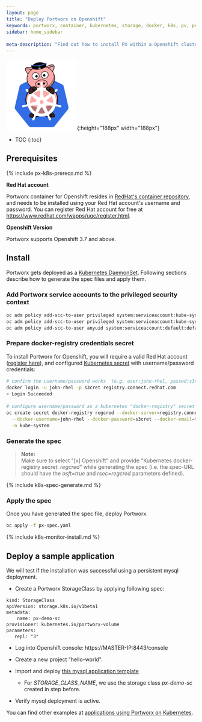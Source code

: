 ```yaml
---
layout: page
title: "Deploy Portworx on Openshift"
keywords: portworx, container, kubernetes, storage, docker, k8s, pv, persistent disk, openshift
sidebar: home_sidebar

meta-description: "Find out how to install PX within a Openshift cluster and have PX provide highly available volumes to any application deployed via Kubernetes."
---
```


![k8s porx Logo](/images/k8s-porx.png){:height="188px" width="188px"}

* TOC
{:toc}

## Prerequisites

{% include px-k8s-prereqs.md %}

**Red Hat account**

Portworx container for Openshift resides in [RedHat's container repository](https://access.redhat.com/containers/#/registry.connect.redhat.com/portworx/px-enterprise), and needs to be installed using your Red Hat account's username and password.
You can register Red Hat account for free at https://www.redhat.com/wapps/ugc/register.html.

**Openshift Version**

Portworx supports Openshift 3.7 and above.

## Install

Portworx gets deployed as a [Kubernetes DaemonSet](https://kubernetes.io/docs/concepts/workloads/controllers/daemonset/). Following sections describe how to generate the spec files and apply them.

### Add Portworx service accounts to the privileged security context

```bash
oc adm policy add-scc-to-user privileged system:serviceaccount:kube-system:px-account
oc adm policy add-scc-to-user privileged system:serviceaccount:kube-system:portworx-pvc-controller-account
oc adm policy add-scc-to-user anyuid system:serviceaccount:default:default
```

### Prepare docker-registry credentials secret

To install Portworx for Openshift, you will require a valid Red Hat account ([register here](https://www.redhat.com/wapps/ugc/register.html)), and configured [Kubernetes secret](https://kubernetes.io/docs/concepts/containers/images/#creating-a-secret-with-a-docker-config) with username/password credentials:

```bash
# confirm the username/password works  (e.g. user:john-rhel, passwd:s3cret)
docker login -u john-rhel -p s3cret registry.connect.redhat.com
> Login Succeeded

# configure username/password as a kubernetes "docker-registry" secret  (e.g. "regcred")
oc create secret docker-registry regcred --docker-server=registry.connect.redhat.com \
  --docker-username=john-rhel --docker-password=s3cret --docker-email=test@acme.org \
  -n kube-system
```

### Generate the spec

>**Note:**<br/> Make sure to select "[x] Openshift" and provide "Kubernetes docker-registry secret: _regcred_" while generating the spec  (i.e. the spec-URL should have the _osft=true_ and _rsec=regcred_ parameters defined).

{% include k8s-spec-generate.md %}


### Apply the spec

Once you have generated the spec file, deploy Portworx.	
```bash
oc apply -f px-spec.yaml
```

{% include k8s-monitor-install.md %}

## Deploy a sample application

We will test if the installation was successful using a persistent mysql deployment.

* Create a Portworx StorageClass by applying following spec:

```
kind: StorageClass
apiVersion: storage.k8s.io/v1beta1
metadata:
    name: px-demo-sc
provisioner: kubernetes.io/portworx-volume
parameters:
   repl: "3"
```
* Log into Openshift console: https://MASTER-IP:8443/console

* Create a new project "hello-world".

* Import and deploy [this mysql application template](/k8s-samples/px-mysql-openshift.json?raw=true)
    * For _STORAGE\_CLASS\_NAME_, we use the storage class _px-demo-sc_ created in step before.

* Verify mysql deployment is active.

You can find other examples at [applications using Portworx on Kubernetes](/scheduler/kubernetes/k8s-px-app-samples.html).
